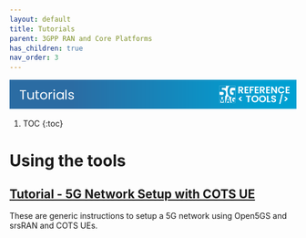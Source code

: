 ```yaml
---
layout: default
title: Tutorials
parent: 3GPP RAN and Core Platforms
has_children: true
nav_order: 3
---
```

<img src="../../assets/images/Banner_Tutorials.png" /> 

1. TOC
{:toc}

# Using the tools

## [Tutorial - 5G Network Setup with COTS UE](./tutorials/5gnetwork.html)
These are generic instructions to setup a 5G network using Open5GS and srsRAN and COTS UEs.

